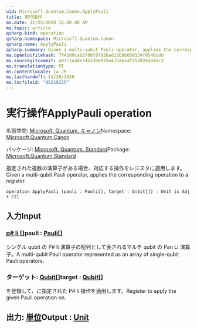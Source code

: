 ```yaml
---
uid: Microsoft.Quantum.Canon.ApplyPauli
title: 実行操作
ms.date: 11/25/2020 12:00:00 AM
ms.topic: article
qsharp.kind: operation
qsharp.namespace: Microsoft.Quantum.Canon
qsharp.name: ApplyPauli
qsharp.summary: Given a multi-qubit Pauli operator, applies the corresponding operation to a register.
ms.openlocfilehash: 7f42d9cab2f80f8f826ad1268b050134f0540cdd
ms.sourcegitcommit: a87c1aa8e7453360025e47ba614f25b02ea84ec3
ms.translationtype: MT
ms.contentlocale: ja-JP
ms.lasthandoff: 11/26/2020
ms.locfileid: "96218225"
---
```

# <a name="applypauli-operation"></a><span data-ttu-id="988f9-102">実行操作</span><span class="sxs-lookup"><span data-stu-id="988f9-102">ApplyPauli operation</span></span>

<span data-ttu-id="988f9-103">名前空間: [Microsoft. Quantum. キャノン](xref:Microsoft.Quantum.Canon)</span><span class="sxs-lookup"><span data-stu-id="988f9-103">Namespace: [Microsoft.Quantum.Canon](xref:Microsoft.Quantum.Canon)</span></span>

<span data-ttu-id="988f9-104">パッケージ: [Microsoft. Quantum. Standard](https://nuget.org/packages/Microsoft.Quantum.Standard)</span><span class="sxs-lookup"><span data-stu-id="988f9-104">Package: [Microsoft.Quantum.Standard](https://nuget.org/packages/Microsoft.Quantum.Standard)</span></span>


<span data-ttu-id="988f9-105">指定された複数の演算子がある場合、対応する操作をレジスタに適用します。</span><span class="sxs-lookup"><span data-stu-id="988f9-105">Given a multi-qubit Pauli operator, applies the corresponding operation to a register.</span></span>

```qsharp
operation ApplyPauli (pauli : Pauli[], target : Qubit[]) : Unit is Adj + Ctl
```


## <a name="input"></a><span data-ttu-id="988f9-106">入力</span><span class="sxs-lookup"><span data-stu-id="988f9-106">Input</span></span>

### <a name="pauli--pauli"></a><span data-ttu-id="988f9-107">[p# li []](xref:microsoft.quantum.lang-ref.pauli)</span><span class="sxs-lookup"><span data-stu-id="988f9-107">pauli : [Pauli](xref:microsoft.quantum.lang-ref.pauli)[]</span></span>

<span data-ttu-id="988f9-108">シングル qubit の P# li 演算子の配列として表されるマルチ qubit の Pan Li 演算子。</span><span class="sxs-lookup"><span data-stu-id="988f9-108">A multi-qubit Pauli operator represented as an array of single-qubit Pauli operators.</span></span>


### <a name="target--qubit"></a><span data-ttu-id="988f9-109">ターゲット: [Qubit](xref:microsoft.quantum.lang-ref.qubit)[]</span><span class="sxs-lookup"><span data-stu-id="988f9-109">target : [Qubit](xref:microsoft.quantum.lang-ref.qubit)[]</span></span>

<span data-ttu-id="988f9-110">を登録して、に指定された P# li 操作を適用します。</span><span class="sxs-lookup"><span data-stu-id="988f9-110">Register to apply the given Pauli operation on.</span></span>



## <a name="output--unit"></a><span data-ttu-id="988f9-111">出力: [単位](xref:microsoft.quantum.lang-ref.unit)</span><span class="sxs-lookup"><span data-stu-id="988f9-111">Output : [Unit](xref:microsoft.quantum.lang-ref.unit)</span></span>

